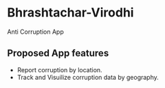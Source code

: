# Bhrashtachar-Virodhi
Anti Corruption App

## Proposed App features
- Report corruption by location. 
- Track and Visuilize corruption data by geography.
